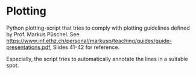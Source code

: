 # Plotting

Python plotting-script that tries to comply with plotting guidelines defined by Prof. Markus Püschel. See
https://www.inf.ethz.ch/personal/markusp/teaching/guides/guide-presentations.pdf, Slides 41-42 for reference.

Especially, the script tries to automatically annotate the lines in a suitable spot.
